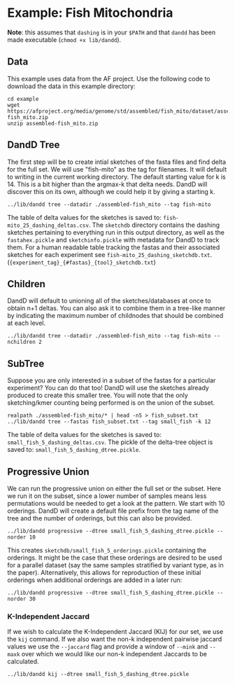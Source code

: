 # Example: Fish Mitochondria

**Note**: this assumes that `dashing` is in your `$PATH` and that `dandd` has been made executable (`chmod +x lib/dandd`).

## Data
This example uses data from the AF project. Use the following code to download the data in this example directory:

```
cd example
wget https://afproject.org/media/genome/std/assembled/fish_mito/dataset/assembled-fish_mito.zip
unzip assembled-fish_mito.zip
```

## DandD Tree

The first step will be to create intial sketches of the fasta files and find delta for the full set. We will use "fish-mito" as the tag for filenames. It will default to writing in the current working directory. The default starting value for k is 14. This is a bit higher than the argmax-k that delta needs. DandD will discover this on its own, although we could help it by giving a starting k.

```
../lib/dandd tree --datadir ./assembled-fish_mito --tag fish-mito

```
The table of delta values for the sketches is saved to: `fish-mito_25_dashing_deltas.csv`. The `sketchdb` directory contains the dashing sketches pertaining to everything run in this output directory, as well as the `fastahex.pickle` and `sketchinfo.pickle` with metadata for DandD to track them. For a human readable table tracking the fastas and their associated sketches for each experiment see `fish-mito_25_dashing_sketchdb.txt`. (`{experiment_tag}_{#fastas}_{tool}_sketchdb.txt`)

## Children
DandD will default to unioning all of the sketches/databases at once to obtain n+1 deltas. You can also ask it to combine them in a tree-like manner by indicating the maximum number of childnodes that should be combined at each level.
```
../lib/dandd tree --datadir ./assembled-fish_mito --tag fish-mito --nchildren 2
```

## SubTree
Suppose you are only interested in a subset of the fastas for a particular experiment? You can do that too! DandD will use the sketches already produced to create this smaller tree. You will note that the only sketching/kmer counting being performed is on the union of the subset.  

```
realpath ./assembled-fish_mito/* | head -n5 > fish_subset.txt
../lib/dandd tree --fastas fish_subset.txt --tag small_fish -k 12

```
The table of delta values for the sketches is saved to: `small_fish_5_dashing_deltas.csv`. The pickle of the delta-tree object is saved to: `small_fish_5_dashing_dtree.pickle`.

## Progressive Union

We can run the progressive union on either the full set or the subset. Here we run it on the subset, since a lower number of samples means less permutations would be needed to get a look at the pattern. We start with 10 orderings. DandD will create a default file prefix from the tag name of the tree and the number of orderings, but this can also be provided.
```
../lib/dandd progressive --dtree small_fish_5_dashing_dtree.pickle --norder 10 
```

This creates `sketchdb/small_fish_5_orderings.pickle` containing the orderings. It might be the case that these orderings are desired to be used for a parallel dataset (say the same samples stratified by variant type, as in the paper). Alternatively, this allows for reproduction of these initial orderings when additional orderings are added in a later run:

```
../lib/dandd progressive --dtree small_fish_5_dashing_dtree.pickle --norder 30 
```

### K-Independent Jaccard
If we wish to calculate the K-Independent Jaccard (KIJ) for our set, we use the `kij` command. If we also want the non-k independent pairwise jaccard values we use the `--jaccard` flag and provide a window of `--mink` and `--maxk` over which we would like our non-k independent Jaccards to be calculated.

```
../lib/dandd kij --dtree small_fish_5_dashing_dtree.pickle
```

